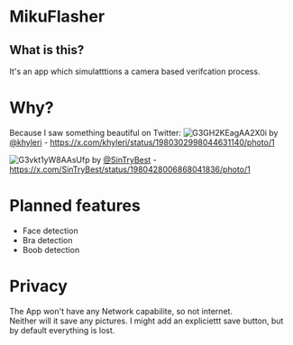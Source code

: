 # MikuFlasher
## What is this?
It's an app which simulatttions a camera based verifcation process. 

# Why?
Because I saw something beautiful on Twitter:
![G3GH2KEagAA2X0i](https://github.com/user-attachments/assets/2f7d92d6-138e-454e-a802-1de070ae9abf)
by [@khyleri](https://x.com/khyleri) - https://x.com/khyleri/status/1980302998044631140/photo/1

![G3vkt1yW8AAsUfp](https://github.com/user-attachments/assets/3f310a8a-fab1-4d04-b37d-28ba746d8fc0)
by [@SinTryBest](https://x.com/SinTryBest) - https://x.com/SinTryBest/status/1980428006868041836/photo/1

# Planned features
- Face detection
- Bra detection
- Boob detection

# Privacy
The App won't have any Network capabilite, so not internet.  
Neither will it save any pictures. I might add an expliciettt save button, but by default everything is lost.
